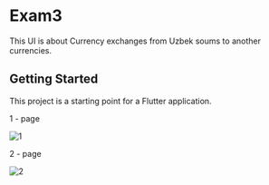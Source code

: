 # Exam3

This UI is about Currency exchanges from Uzbek soums to another currencies.

## Getting Started

This project is a starting point for a Flutter application.

1 - page

![1](https://user-images.githubusercontent.com/80044583/137942417-f3b3dc03-ab69-4cac-9c3a-da13adc1a3ae.jpg)

2 - page

![2](https://user-images.githubusercontent.com/80044583/137942675-244a84be-5f06-404c-95fe-d747db456557.jpg)
